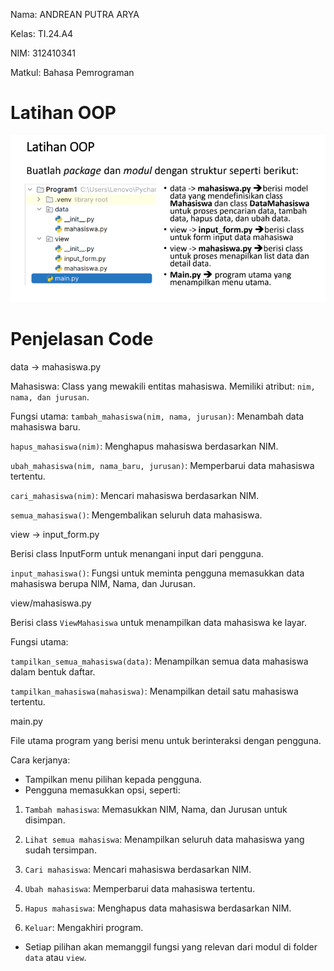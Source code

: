 Nama: ANDREAN PUTRA ARYA

Kelas: TI.24.A4

NIM: 312410341

Matkul: Bahasa Pemrograman

# Latihan OOP

![gambar](https://github.com/andreanbadeh/Latihan-OOP/blob/d0d378be0428cf95cec28d28e1b5ee234729d04c/Images/Screenshot%202024-12-10%20075305.png)

# Penjelasan Code

data -> mahasiswa.py

Mahasiswa: Class yang mewakili entitas mahasiswa. Memiliki atribut: `nim, nama, dan jurusan`. 

Fungsi utama:
`tambah_mahasiswa(nim, nama, jurusan)`: Menambah data mahasiswa baru.

`hapus_mahasiswa(nim)`: Menghapus mahasiswa berdasarkan NIM.

`ubah_mahasiswa(nim, nama_baru, jurusan)`: Memperbarui data mahasiswa tertentu.

`cari_mahasiswa(nim)`: Mencari mahasiswa berdasarkan NIM.

`semua_mahasiswa()`: Mengembalikan seluruh data mahasiswa.

view -> input_form.py

Berisi class InputForm untuk menangani input dari pengguna.

`input_mahasiswa()`: Fungsi untuk meminta pengguna memasukkan data mahasiswa berupa NIM, Nama, dan Jurusan.

view/mahasiswa.py

Berisi class `ViewMahasiswa` untuk menampilkan data mahasiswa ke layar.

Fungsi utama:

`tampilkan_semua_mahasiswa(data)`: Menampilkan semua data mahasiswa dalam bentuk daftar.

`tampilkan_mahasiswa(mahasiswa)`: Menampilkan detail satu mahasiswa tertentu.

main.py

File utama program yang berisi menu untuk berinteraksi dengan pengguna.

Cara kerjanya:

- Tampilkan menu pilihan kepada pengguna.
- Pengguna memasukkan opsi, seperti:

1. `Tambah mahasiswa`: Memasukkan NIM, Nama, dan Jurusan untuk disimpan.

2. `Lihat semua mahasiswa`: Menampilkan seluruh data mahasiswa yang sudah tersimpan.

3. `Cari mahasiswa`: Mencari mahasiswa berdasarkan NIM.

4. `Ubah mahasiswa`: Memperbarui data mahasiswa tertentu.

5. `Hapus mahasiswa`: Menghapus data mahasiswa berdasarkan NIM.

6. `Keluar`: Mengakhiri program.

- Setiap pilihan akan memanggil fungsi yang relevan dari modul di folder `data` atau `view`.
